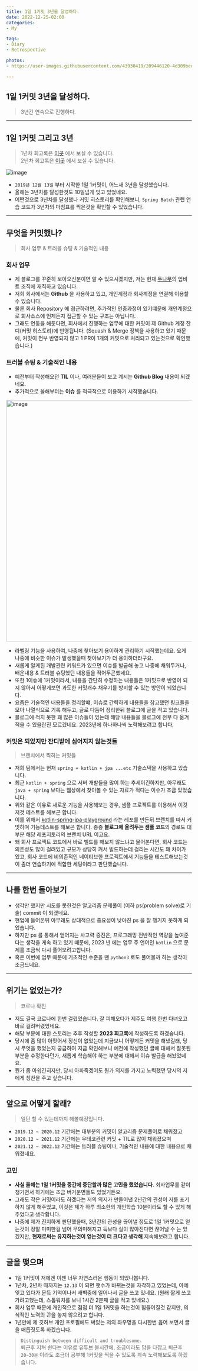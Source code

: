 ```yaml
---
title: 1일 1커밋 3년을 달성하다.
date: 2022-12-25-02:00
categories:
- My

tags:
- Diary
- Retrospective

photos: 
- https://user-images.githubusercontent.com/43930419/209446120-4d309bed-e3d6-443d-bb64-df0aaa2775cb.png

---
```


## 1일 1커밋 3년을 달성하다.
> 3년간 연속으로 진행하다.

---

## 1일 1커밋 그리고 3년
> 1년차 회고록은 [이곳](https://unluckyjung.github.io/my/2020/12/13/1day_1commit_1year/) 에서 보실 수 있습니다.  
> 2년차 회고록은 [이곳](https://unluckyjung.github.io/my/2021/12/13/1day-1commit-2year/) 에서 보실 수 있습니다.  


![image](https://user-images.githubusercontent.com/43930419/209446120-4d309bed-e3d6-443d-bb64-df0aaa2775cb.png)

- `2019년 12월 13일` 부터 시작한 1일 1커밋이, 어느새 3년을 달성했습니다.
- 올해는 3년차를 달성한것도 10일넘게 잊고 있었네요. 
- 어떤것으로 3년차를 달성했나 커밋 히스토리를 확인해보니, `Spring Batch` 관련 연습 코드가 3년차의 마침표를 찍은것을 확인할 수 있었습니다.



---

## 무엇을 커밋했나?
> 회사 업무 & 트러블 슈팅 & 기술적인 내용 

### 회사 업무
- 제 블로그를 꾸준히 보아오신분이면 알 수 있으시겠지만, 저는 현재 [두나무](https://unluckyjung.github.io/my/2022/03/23/Second-Company/)의 업비트 조직에 재직하고 있습니다.
- 저희 회사에서는 **Github** 을 사용하고 있고, 개인계정과 회사계정을 연결해 이용할 수 있습니다.
- 물론 회사 Repository 에 접근하려면, 추가적인 인증과정이 있기떄문에 개인계정으로 회사소스에 언제든지 접근할 수 있는 구조는 아닙니다.
- 그래도 연동을 해둔다면, 회사에서 진행하는 업무에 대한 커밋이 제 Github 계정 잔디(커밋 히스토리)에 반영됩니다. (Squash & Merge 정책을 사용하고 있기 때문에, 커밋이 전부 반영되지 않고 1 PR이 1개의 커밋으로 처리되고 있는것으로 확인했습니다.)

### 트러블 슈팅 & 기술적인 내용
- 예전부터 작성해오던 **TIL** 이나, 여러분들이 보고 계시는 **Github Blog** 내용이 되겠네요.
- 추가적으로 올해부터는 **이슈** 를 적극적으로 이용하기 시작했습니다.

<img width="653" alt="image" src="https://user-images.githubusercontent.com/43930419/209446343-bd28b8cf-e6c6-4cca-be3c-4421d2a9f2d8.png">

- 라벨링 기능을 사용하여, 나중에 찾아보기 용이하게 관리하기 시작했는데요. 요게 나중에 비슷한 이슈가 발생했을때 찾아보기가 더 용이하더라구요.
- 새롭게 알게된 개발관련 키워드가 있으면 이슈를 발급해 놓고 나중에 채워두거나, 배운내용 & 트러블 슈팅했던 내용들을 적어두곤했네요.
- 또한 1이슈에 1커밋이라서, 내용을 간단히 수정하는 내용들은 1커밋으로 반영이 되지 않아서 어떻게보면 과도한 커밋개수 채우기를 방지할 수 있는 방안이 되었습니다.
- 요즘은 기술적인 내용들을 정리할떄, 이슈로 간략하게 내용들을 참고했던 링크들을 모아 나열식으로 기록 해두고, 글로 다듬어 정리한뒤 블로그에 글을 적고 있습니다.
- 블로그에 적지 못한 꽤 많은 이슈들이 있는데 해당 내용들을 블로그에 전부 다 옮겨적을 수 있을란진 모르겠네요. 2023년에 하나하나씩 노력해보려고 합니다.

### 커밋은 되었지만 잔디밭에 심어지지 않는것들
> 브랜치에서 찍히는 커밋들

- 저희 팀에서는 현재 `spring + kotlin + jpa ...etc` 기술스택을 사용하고 있습니다.
- 최근 `kotlin + spring` 으로 서버 개발들을 많이 하는 추세이긴하지만, 아무래도 `java + spring` 보다는 웹상에서 찾아볼 수 있는 자료가 적다는 이슈가 조금 있었습니다.
- 위와 같은 이유로 새로운 기능을 사용해보는 경우, 샘플 프로젝트를 이용해서 이것저것 테스트를 해보곤 합니다.
- 이를 위해서 [kotlin-spring-jpa-playground](https://github.com/unluckyjung/kotlin-spring-jpa-playground) 라는 레포를 만든뒤 브랜치를 따서 커밋하며 기능테스트를 해보곤 합니다. 종종 **블로그에 올려두는 샘플 코드**의 경로도 대부분 해당 레포지토리의 브랜치 URL 이고요.
- 왜 회사 프로젝트 코드에서 바로 빌드를 해보지 않느냐고 물어본다면, 회사 코드는 의존성도 많이 걸려있고 규모가 상당히 커서 빌드하는데 걸리는 시간도 꽤 차이가 있고, 회사 코드에 비의존적인 네이티브한 프로젝트에서 기능들을 테스트해보는것이 좀더 연습하기에 적합한 세팅이라고 판단했습니다.

---

## 나를 한번 돌아보기 
- 생각만 했지만 시도를 못한것은 알고리즘 문제풀이 (이하 ps(problem solve)로 기술) commit 이 되겠네요.
- 현업에 들어온뒤 아무래도 상대적으로 중요성이 낮아진 ps 을 잘 챙기지 못하게 되었습니다.
- 하지만 ps 를 통해서 얻어지는 사고력 증진은, 프로그래밍 전반적인 역량을 높여준다는 생각을 게속 하고 있기 때문에, 2023 년 에는 업무 주 언어인 `kotlin` 으로 문제를 조금씩 다시 풀어보려고합니다.
- 혹은 이번에 업무 때문에 기초적인 수준을 뗀 `python3` 로도 풀어볼까 하는 생각이 조금드네요.

---

## 위기는 없었는가?
> 코로나 확진

- 저도 결국 코로나에 한번 걸렸었습니다. 잘 피해오다가 제주도 여행 한번 다녀오고 바로 걸려버렸었네요.
- 해당 부분에 대한 스토리는 추후 작성할 **2023 회고록**에 작성하도록 하겠습니다.
- 당시에 좀 많이 아팟어서 정신이 없었는데 지금보니 어떻게든 커밋을 해냈길래, 당시 무엇을 했었는지 궁금하여 지금 확인해보니 예전에 작성했던 글에 대해서 잘못된 부분을 수정한다던가, 새롭게 학습해야 하는 부분에 대해서 이슈 발급을 해놨었네요.
- 뭔가 좀 아쉽긴히자만, 당시 아파죽겠어도 뭔가 의지를 가지고 노력했던 당시의 저에게 칭찬을 주고 싶습니다.

---

## 앞으로 어떻게 할래?
> 일단 할 수 있는데까지 해볼예정입니다.

- `2019.12 ~ 2020.12` 기간에는 대부분의 커밋이 알고리즘 문제풀이로 채워졌고
- `2020.12 ~ 2021.12` 기간에는 우테코관련 커밋 + TIL로 많이 채워졌으며
- `2021.12 ~ 2022.12` 기간에는 트러블 슈팅이나, 기술적인 내용에 대한 내용으로 채워졌네요.

### 고민
- **사실 올해는 1일 1커밋을 중간에 중단할까 많은 고민을 했었습니다.** 회사업무를 같이 챙기면서 하기에는 조금 버거운면들도 있었거든요.
- 그래도 작은 커밋이라도 하겠다는 저의 의지가 만들어낸 2년간의 관성이 저를 포기하지 않게 해주었고, 이것은 제가 하루 최소한의 개인학습 10분이라도 할 수 있게 해주었다고 생각합니다.
- 나중에 제가 진지하게 판단했을때, 3년간의 관성을 끊어낼 정도로 1일 1커밋으로 얻는것이 정말 미미한걸 넘어 무의미해지고 득보다 실이 많아진다면 끊어낼 수 는 있겠지만, **현재로써는 유지하는것이 얻는것이 더 크다고 생각해** 지속해보려고 합니다.

---

## 글을 맺으며
- 1일 1커밋이 저에겐 이젠 너무 자연스러운 행동이 되었나봅니다.
- 1년차, 2년차 때까지는 `12.13` 이 되면 햇수가 바뀌는것을 자각하고 있었는데, 아예 잊고 있다가 문득 기억이나서 새벽중에 일어나서 글을 쓰고 있네요. (원래 짧게 쓰고 가려고했는데, 스톱워치를 보니 1시간 2분째 글을 적고 있네요.)
- 회사 업무 때문에 개인적으로 점점 더 1일 1커밋을 하는것이 힘들어질것 같지만, 의식적인 노력의 끈을 놓지 않으려고 합니다.
- 1년만에 제 깃허브 개인 프로필에도 써있는 저의 좌우명을 다시한번 읊어 보면서 글을 매듭짓도록 하겠습니다.

> `Distinguish between difficult and troublesome.`  
> 퇴근후 지쳐 쉰다는 이유로 유튜브 볼시간에, 조금이라도 맘을 다잡고 퇴근후 `20~30분` 이라도 조금더 공부해 1커밋을 찍을 수 있도록 계속 노력해보도록 하겠습니다.
